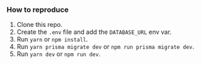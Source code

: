 ### How to reproduce

1. Clone this repo.
2. Create the `.env` file and add the `DATABASE_URL` env var.
3. Run `yarn` or `npm install`.
4. Run `yarn prisma migrate dev` or `npm run prisma migrate dev`.
5. Run `yarn dev` or `npm run dev`.
